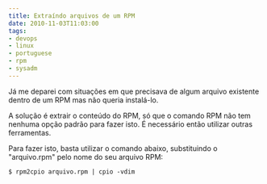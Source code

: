 ```yaml
---
title: Extraíndo arquivos de um RPM
date: 2010-11-03T11:03:00
tags:
- devops
- linux
- portuguese
- rpm
- sysadm
---
```


Já me deparei com situações em que precisava de algum arquivo existente dentro de um RPM mas não queria instalá-lo. 

<!--more-->

A solução é extrair o conteúdo do RPM, só que o comando RPM não tem nenhuma opção padrão para fazer isto. É necessário 
então utilizar outras ferramentas.

Para fazer isto, basta utilizar o comando abaixo, substituindo o "arquivo.rpm" pelo nome do seu arquivo RPM:

```
$ rpm2cpio arquivo.rpm | cpio -vdim
```
